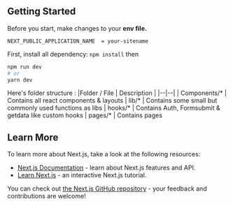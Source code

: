 ## Getting Started
Before you start, make changes to your **env file.**
```
NEXT_PUBLIC_APPLICATION_NAME  = your-sitename
```
First, install all dependency: 
``` npm install ```
then 
```bash
npm run dev
# or
yarn dev
```

Here's folder structure :
|Folder / File | Description  |
|--|--|
| Components/* | Contains all react components & layouts 
| lib/* | Contains some small but commonly used functions as libs
| hooks/* | Contains Auth, Formsubmit & getdata like custom hooks
| pages/* | Contains pages


## Learn More

To learn more about Next.js, take a look at the following resources:

- [Next.js Documentation](https://nextjs.org/docs) - learn about Next.js features and API.
- [Learn Next.js](https://nextjs.org/learn) - an interactive Next.js tutorial.

You can check out [the Next.js GitHub repository](https://github.com/vercel/next.js/) - your feedback and contributions are welcome!
